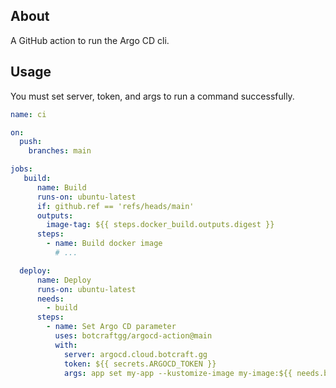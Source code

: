 ## About

A GitHub action to run the Argo CD cli.

## Usage

You must set server, token, and args to run a command successfully.

```yaml
name: ci

on:
  push:
    branches: main

jobs:
   build:
      name: Build
      runs-on: ubuntu-latest
      if: github.ref == 'refs/heads/main'
      outputs:
        image-tag: ${{ steps.docker_build.outputs.digest }}
      steps:
        - name: Build docker image
          # ...

  deploy:
      name: Deploy
      runs-on: ubuntu-latest
      needs:
        - build
      steps:
        - name: Set Argo CD parameter
          uses: botcraftgg/argocd-action@main
          with:
            server: argocd.cloud.botcraft.gg
            token: ${{ secrets.ARGOCD_TOKEN }}
            args: app set my-app --kustomize-image my-image:${{ needs.build.outputs.image-tag }}
```
